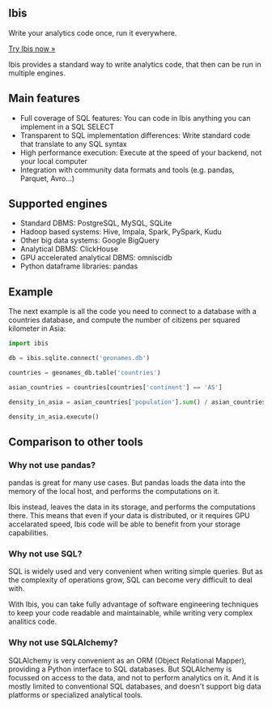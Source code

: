 <div class="row">
    <div class="col">
        <section class="jumbotron text-center">
            <h1>Ibis</h1>
            <p>
                Write your analytics code once, run it everywhere.
            </p>
            <p>
                <a class="btn btn-primary" href="{{ base_url }}/getting_started.html">Try Ibis now &raquo;</a>
            </p>
        </section>
    </div>
</div>

Ibis provides a standard way to write analytics code, that then can be run in
multiple engines.

## Main features

- Full coverage of SQL features: You can code in Ibis anything you can implement in a SQL SELECT
- Transparent to SQL implementation differences: Write standard code that translate to any SQL syntax
- High performance execution: Execute at the speed of your backend, not your local computer
- Integration with community data formats and tools (e.g. pandas, Parquet, Avro...)

## Supported engines

- Standard DBMS: PostgreSQL, MySQL, SQLite
- Hadoop based systems: Hive, Impala, Spark, PySpark, Kudu
- Other big data systems: Google BigQuery
- Analytical DBMS: ClickHouse
- GPU accelerated analytical DBMS: omniscidb
- Python dataframe libraries: pandas

## Example

The next example is all the code you need to connect to a database with a
countries database, and compute the number of citizens per squared kilometer in Asia:

```python
import ibis

db = ibis.sqlite.connect('geonames.db')

countries = geonames_db.table('countries')

asian_countries = countries[countries['continent'] == 'AS']

density_in_asia = asian_countries['population'].sum() / asian_countries['area_km2'].sum()

density_in_asia.execute()
```

## Comparison to other tools

### Why not use pandas?

pandas is great for many use cases. But pandas loads the data into the
memory of the local host, and performs the computations on it.

Ibis instead, leaves the data in its storage, and performs the computations
there. This means that even if your data is distributed, or it requires
GPU accelarated speed, Ibis code will be able to benefit from your storage
capabilities.

### Why not use SQL?

SQL is widely used and very convenient when writing simple queries. But as
the complexity of operations grow, SQL can become very difficult to deal with.

With Ibis, you can take fully advantage of software engineering techniques to
keep your code readable and maintainable, while writing very complex analitics
code.

### Why not use SQLAlchemy?

SQLAlchemy is very convenient as an ORM (Object Relational Mapper), providing
a Python interface to SQL databases. But SQLAlchemy is focussed on access to
the data, and not to perform analytics on it. And it is mostly limited to
conventional SQL databases, and doesn't support big data platforms or specialized
analytical tools.
